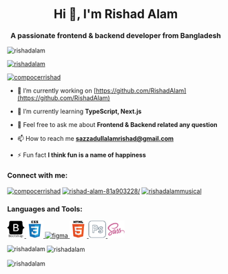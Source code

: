 <h1 align="center">Hi 👋, I'm Rishad Alam</h1>
<h3 align="center">A passionate frontend & backend developer from Bangladesh</h3>

<p align="left"> <img src="https://komarev.com/ghpvc/?username=rishadalam&label=Profile%20views&color=0e75b6&style=flat" alt="rishadalam" /> </p>

<p align="left"> <a href="https://github.com/ryo-ma/github-profile-trophy"><img src="https://github-profile-trophy.vercel.app/?username=rishadalam" alt="rishadalam" /></a> </p>

<p align="left"> <a href="https://twitter.com/compocerrishad" target="blank"><img src="https://img.shields.io/twitter/follow/compocerrishad?logo=twitter&style=for-the-badge" alt="compocerrishad" /></a> </p>

- 🔭 I’m currently working on [https://github.com/RishadAlam](https://github.com/RishadAlam)

- 🌱 I’m currently learning **TypeScript, Next.js**

- 💬 Feel free to ask me about **Frontend & Backend related any question**

- 📫 How to reach me **sazzadullalamrishad@gmail.com**

- ⚡ Fun fact **I think fun is a name of happiness**

<h3 align="left">Connect with me:</h3>
<p align="left">
<a href="https://twitter.com/compocerrishad" target="blank"><img align="center" src="https://raw.githubusercontent.com/rahuldkjain/github-profile-readme-generator/master/src/images/icons/Social/twitter.svg" alt="compocerrishad" height="30" width="40" /></a>
<a href="https://linkedin.com/in/rishad-alam-81a903228/" target="blank"><img align="center" src="https://raw.githubusercontent.com/rahuldkjain/github-profile-readme-generator/master/src/images/icons/Social/linked-in-alt.svg" alt="rishad-alam-81a903228/" height="30" width="40" /></a>
<a href="https://fb.com/rishadalammusical" target="blank"><img align="center" src="https://raw.githubusercontent.com/rahuldkjain/github-profile-readme-generator/master/src/images/icons/Social/facebook.svg" alt="rishadalammusical" height="30" width="40" /></a>
</p>

<h3 align="left">Languages and Tools:</h3>
<p align="left"> <a href="https://getbootstrap.com" target="_blank" rel="noreferrer"> <img src="https://raw.githubusercontent.com/devicons/devicon/master/icons/bootstrap/bootstrap-plain-wordmark.svg" alt="bootstrap" width="40" height="40"/> </a> <a href="https://www.w3schools.com/css/" target="_blank" rel="noreferrer"> <img src="https://raw.githubusercontent.com/devicons/devicon/master/icons/css3/css3-original-wordmark.svg" alt="css3" width="40" height="40"/> </a> <a href="https://www.figma.com/" target="_blank" rel="noreferrer"> <img src="https://www.vectorlogo.zone/logos/figma/figma-icon.svg" alt="figma" width="40" height="40"/> </a> <a href="https://www.w3.org/html/" target="_blank" rel="noreferrer"> <img src="https://raw.githubusercontent.com/devicons/devicon/master/icons/html5/html5-original-wordmark.svg" alt="html5" width="40" height="40"/> </a> <a href="https://www.photoshop.com/en" target="_blank" rel="noreferrer"> <img src="https://raw.githubusercontent.com/devicons/devicon/master/icons/photoshop/photoshop-line.svg" alt="photoshop" width="40" height="40"/> </a> <a href="https://sass-lang.com" target="_blank" rel="noreferrer"> <img src="https://raw.githubusercontent.com/devicons/devicon/master/icons/sass/sass-original.svg" alt="sass" width="40" height="40"/> </a> </p>

<p><img align="left" src="https://github-readme-stats.vercel.app/api/top-langs?username=rishadalam&show_icons=true&locale=en&layout=compact" alt="rishadalam" /></p>

<p>&nbsp;<img align="center" src="https://github-readme-stats.vercel.app/api?username=rishadalam&show_icons=true&locale=en" alt="rishadalam" /></p>

<p><img align="center" src="https://github-readme-streak-stats.herokuapp.com/?user=rishadalam&" alt="rishadalam" /></p>
